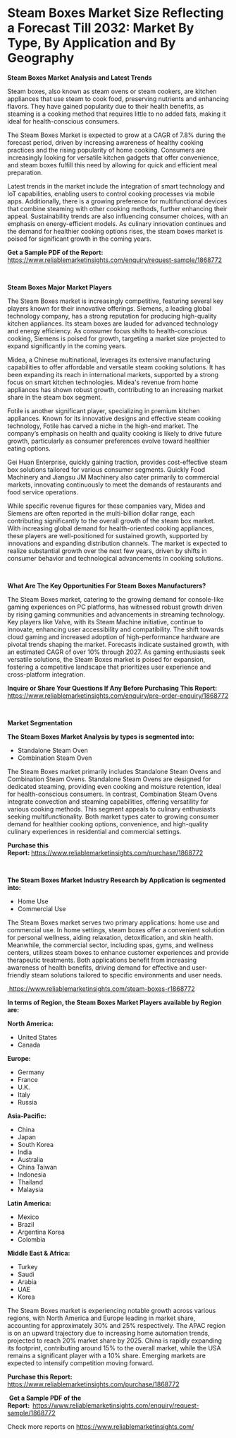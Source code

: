 <p><h1>Steam Boxes Market Size Reflecting a Forecast Till 2032: Market By Type, By Application and By Geography</h1></p><p><strong>Steam Boxes Market Analysis and Latest Trends</strong></p>
<p><p>Steam boxes, also known as steam ovens or steam cookers, are kitchen appliances that use steam to cook food, preserving nutrients and enhancing flavors. They have gained popularity due to their health benefits, as steaming is a cooking method that requires little to no added fats, making it ideal for health-conscious consumers. </p><p>The Steam Boxes Market is expected to grow at a CAGR of 7.8% during the forecast period, driven by increasing awareness of healthy cooking practices and the rising popularity of home cooking. Consumers are increasingly looking for versatile kitchen gadgets that offer convenience, and steam boxes fulfill this need by allowing for quick and efficient meal preparation.</p><p>Latest trends in the market include the integration of smart technology and IoT capabilities, enabling users to control cooking processes via mobile apps. Additionally, there is a growing preference for multifunctional devices that combine steaming with other cooking methods, further enhancing their appeal. Sustainability trends are also influencing consumer choices, with an emphasis on energy-efficient models. As culinary innovation continues and the demand for healthier cooking options rises, the steam boxes market is poised for significant growth in the coming years.</p></p>
<p><strong>Get a Sample PDF of the Report:&nbsp;</strong> <a href="https://www.reliablemarketinsights.com/enquiry/request-sample/1868772?utm_campaign=2538&utm_medium=2&utm_source=Github&utm_content=ia&utm_term=08042025&utm_id=steam-boxes">https://www.reliablemarketinsights.com/enquiry/request-sample/1868772</a></p>
<p>&nbsp;</p>
<p><strong>Steam Boxes Major Market Players</strong></p>
<p><p>The Steam Boxes market is increasingly competitive, featuring several key players known for their innovative offerings. Siemens, a leading global technology company, has a strong reputation for producing high-quality kitchen appliances. Its steam boxes are lauded for advanced technology and energy efficiency. As consumer focus shifts to health-conscious cooking, Siemens is poised for growth, targeting a market size projected to expand significantly in the coming years.</p><p>Midea, a Chinese multinational, leverages its extensive manufacturing capabilities to offer affordable and versatile steam cooking solutions. It has been expanding its reach in international markets, supported by a strong focus on smart kitchen technologies. Midea's revenue from home appliances has shown robust growth, contributing to an increasing market share in the steam box segment.</p><p>Fotile is another significant player, specializing in premium kitchen appliances. Known for its innovative designs and effective steam cooking technology, Fotile has carved a niche in the high-end market. The company’s emphasis on health and quality cooking is likely to drive future growth, particularly as consumer preferences evolve toward healthier eating options.</p><p>Gei Huan Enterprise, quickly gaining traction, provides cost-effective steam box solutions tailored for various consumer segments. Quickly Food Machinery and Jiangsu JM Machinery also cater primarily to commercial markets, innovating continuously to meet the demands of restaurants and food service operations.</p><p>While specific revenue figures for these companies vary, Midea and Siemens are often reported in the multi-billion dollar range, each contributing significantly to the overall growth of the steam box market. With increasing global demand for health-oriented cooking appliances, these players are well-positioned for sustained growth, supported by innovations and expanding distribution channels. The market is expected to realize substantial growth over the next few years, driven by shifts in consumer behavior and technological advancements in cooking solutions.</p></p>
<p>&nbsp;</p>
<p><strong>What Are The Key Opportunities For Steam Boxes Manufacturers?</strong></p>
<p><p>The Steam Boxes market, catering to the growing demand for console-like gaming experiences on PC platforms, has witnessed robust growth driven by rising gaming communities and advancements in streaming technology. Key players like Valve, with its Steam Machine initiative, continue to innovate, enhancing user accessibility and compatibility. The shift towards cloud gaming and increased adoption of high-performance hardware are pivotal trends shaping the market. Forecasts indicate sustained growth, with an estimated CAGR of over 10% through 2027. As gaming enthusiasts seek versatile solutions, the Steam Boxes market is poised for expansion, fostering a competitive landscape that prioritizes user experience and cross-platform integration.</p></p>
<p><strong>Inquire or Share Your Questions If Any Before Purchasing This Report:</strong> <a href="https://www.reliablemarketinsights.com/enquiry/pre-order-enquiry/1868772?utm_campaign=2538&utm_medium=2&utm_source=Github&utm_content=ia&utm_term=08042025&utm_id=steam-boxes">https://www.reliablemarketinsights.com/enquiry/pre-order-enquiry/1868772</a></p>
<p>&nbsp;</p>
<p><strong>Market Segmentation</strong></p>
<p><strong>The Steam Boxes Market Analysis by types is segmented into:</strong></p>
<p><ul><li>Standalone Steam Oven</li><li>Combination Steam Oven</li></ul></p>
<p><p>The Steam Boxes market primarily includes Standalone Steam Ovens and Combination Steam Ovens. Standalone Steam Ovens are designed for dedicated steaming, providing even cooking and moisture retention, ideal for health-conscious consumers. In contrast, Combination Steam Ovens integrate convection and steaming capabilities, offering versatility for various cooking methods. This segment appeals to culinary enthusiasts seeking multifunctionality. Both market types cater to growing consumer demand for healthier cooking options, convenience, and high-quality culinary experiences in residential and commercial settings.</p></p>
<p><strong>Purchase this Report:&nbsp;</strong><a href="https://www.reliablemarketinsights.com/purchase/1868772?utm_campaign=2538&utm_medium=2&utm_source=Github&utm_content=ia&utm_term=08042025&utm_id=steam-boxes">https://www.reliablemarketinsights.com/purchase/1868772</a></p>
<p>&nbsp;</p>
<p><strong>The Steam Boxes Market Industry Research by Application is segmented into:</strong></p>
<p><ul><li>Home Use</li><li>Commercial Use</li></ul></p>
<p><p>The Steam Boxes market serves two primary applications: home use and commercial use. In home settings, steam boxes offer a convenient solution for personal wellness, aiding relaxation, detoxification, and skin health. Meanwhile, the commercial sector, including spas, gyms, and wellness centers, utilizes steam boxes to enhance customer experiences and provide therapeutic treatments. Both applications benefit from increasing awareness of health benefits, driving demand for effective and user-friendly steam solutions tailored to specific environments and user needs.</p></p>
<p><a href="https://www.reliablemarketinsights.com/steam-boxes-r1868772?utm_campaign=2538&utm_medium=2&utm_source=Github&utm_content=ia&utm_term=08042025&utm_id=steam-boxes">&nbsp;https://www.reliablemarketinsights.com/steam-boxes-r1868772</a></p>
<p><strong>In terms of Region, the Steam Boxes Market Players available by Region are:</strong></p>
<p>
    <p> <strong> North America: </strong>
        <ul>
            <li>United States</li>
            <li>Canada</li>
        </ul>
        </p> 
    <p> <strong> Europe: </strong>
        <ul>
            <li>Germany</li>
            <li>France</li>
            <li>U.K.</li>
            <li>Italy</li>
            <li>Russia</li>
        </ul>
        </p> 
    <p> <strong> Asia-Pacific: </strong>
        <ul>
            <li>China</li>
            <li>Japan</li>
            <li>South Korea</li>
            <li>India</li>
            <li>Australia</li>
            <li>China Taiwan</li>
            <li>Indonesia</li>
            <li>Thailand</li>
            <li>Malaysia</li>
        </ul>
        </p> 
    <p> <strong> Latin America: </strong>
        <ul>
            <li>Mexico</li>
            <li>Brazil</li>
            <li>Argentina Korea</li>
            <li>Colombia</li>
        </ul>
        </p> 
    <p> <strong> Middle East & Africa: </strong>
        <ul>
            <li>Turkey</li>
            <li>Saudi</li>
            <li>Arabia</li>
            <li>UAE</li>
            <li>Korea</li>
        </ul>
    </p>
    </p>
<p><p>The Steam Boxes market is experiencing notable growth across various regions, with North America and Europe leading in market share, accounting for approximately 30% and 25% respectively. The APAC region is on an upward trajectory due to increasing home automation trends, projected to reach 20% market share by 2025. China is rapidly expanding its footprint, contributing around 15% to the overall market, while the USA remains a significant player with a 10% share. Emerging markets are expected to intensify competition moving forward.</p></p>
<p><strong>Purchase this Report: </strong><a href="https://www.reliablemarketinsights.com/purchase/1868772?utm_campaign=2538&utm_medium=2&utm_source=Github&utm_content=ia&utm_term=08042025&utm_id=steam-boxes">https://www.reliablemarketinsights.com/purchase/1868772</a></p>
<p>&nbsp;<strong>Get a Sample PDF of the Report:&nbsp;&nbsp;</strong><a href="https://www.reliablemarketinsights.com/enquiry/request-sample/1868772?utm_campaign=2538&utm_medium=2&utm_source=Github&utm_content=ia&utm_term=08042025&utm_id=steam-boxes">https://www.reliablemarketinsights.com/enquiry/request-sample/1868772</a></p>
<p><strong></strong></p>
<p>Check more reports on <a href="https://www.reliablemarketinsights.com/?utm_campaign=2538&utm_medium=2&utm_source=Github&utm_content=ia&utm_term=08042025&utm_id=steam-boxes">https://www.reliablemarketinsights.com/</a></p>